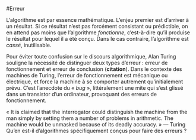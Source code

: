#Erreur

L’algorithme est par essence mathématique.
L’enjeu premier est d’arriver à un résultat.
Si ce résultat n’est pas forcément consistant ou prédictible, on en attend pas moins que l’algorithme *fonctionne*, c’est-à-dire qu’il produise le résultat pour lequel il a été conçu.
Dans le cas contraire, l’algorithme est *cassé*, inutilisable.

Pour éviter toute confusion sur le discours algorithmique, Alan Turing souligne la nécessité de distinguer deux types d’erreur : erreur de fonctionnement et erreur de conclusion (**citation**).
Dans le contexte des machines de Turing, l’erreur de fonctionnement est mécanique ou électrique, et force la machine à se comporter autrement qu’initialement prévu. C’est l’anecdote du « *bug* », littéralement une mite qui s’est glissé dans un transistor d’un ordinateur, provoquant des erreurs de fonctionnement.





« It is claimed that the interrogator could distinguish the machine from the man simply by setting them a number of problems in arithmetic. The machine would be unmasked because of its deadly accuracy. » — Turing
Qu’en est-il d’algorithmes spécifiquement conçus pour faire des erreurs ?

